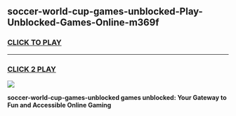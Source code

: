 
## soccer-world-cup-games-unblocked-Play-Unblocked-Games-Online-m369f
<h3>
<a href="https://premium76.site?title=soccer-world-cup-games-unblocked&ref=25A">CLICK TO PLAY</a></h3>
<hr>

<h3>
<a href="https://premium76.site?title=soccer-world-cup-games-unblocked&ref=25A">CLICK 2 PLAY</a>
  
</h3>

<a href="https://premium76.site?title=soccer-world-cup-games-unblocked&ref=25A"><img src="https://clearcache.store/games.png"></a>


**soccer-world-cup-games-unblocked games unblocked: Your Gateway to Fun and Accessible Online Gaming**
